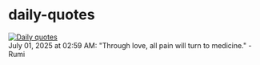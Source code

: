 # daily-quotes
[![Daily quotes](https://github.com/ceepu8/daily-quotes/actions/workflows/daily-quote.yml/badge.svg)](https://github.com/ceepu8/daily-quotes/actions/workflows/daily-quote.yml)<br/>
July 01, 2025 at 02:59 AM: "Through love, all pain will turn to medicine." - Rumi
